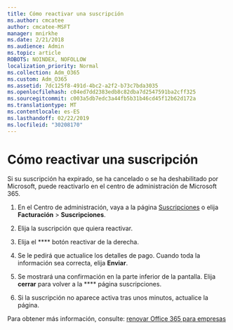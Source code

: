 ```yaml
---
title: Cómo reactivar una suscripción
ms.author: cmcatee
author: cmcatee-MSFT
manager: mnirkhe
ms.date: 2/21/2018
ms.audience: Admin
ms.topic: article
ROBOTS: NOINDEX, NOFOLLOW
localization_priority: Normal
ms.collection: Adm_O365
ms.custom: Adm_O365
ms.assetid: 7dc125f8-491d-4bc2-a2f2-b73c7bda3035
ms.openlocfilehash: c04ed7dd2383edb8c82dba7d2547591ba2cff325
ms.sourcegitcommit: c003a5db7edc3a44fb5b31b46cd45f12b62d172a
ms.translationtype: MT
ms.contentlocale: es-ES
ms.lasthandoff: 02/22/2019
ms.locfileid: "30208170"
---
```

# <a name="how-to-reactivate-a-subscription"></a>Cómo reactivar una suscripción

Si su suscripción ha expirado, se ha cancelado o se ha deshabilitado por Microsoft, puede reactivarlo en el centro de administración de Microsoft 365.
  
1. En el Centro de administración, vaya a la página [Suscripciones](https://go.microsoft.com/fwlink/p/?linkid=842054) o elija **Facturación** \> **Suscripciones**.
    
2. Elija la suscripción que quiera reactivar.
    
3. Elija el **** botón reactivar de la derecha. 
    
4. Se le pedirá que actualice los detalles de pago. Cuando toda la información sea correcta, elija **Enviar**.
    
5. Se mostrará una confirmación en la parte inferior de la pantalla. Elija **cerrar** para volver a la **** página suscripciones. 
    
6. Si la suscripción no aparece activa tras unos minutos, actualice la página.
    
Para obtener más información, consulte: [renovar Office 365 para empresas](https://support.office.com/article/8d83b530-f4ca-47f6-a666-e5791cbacc7e)
  

